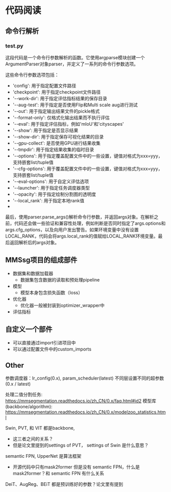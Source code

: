 # 代码阅读

## 命令行解析

### test.py

这段代码是一个命令行参数解析的函数。它使用argparse模块创建一个ArgumentParser对象parser，并定义了一系列的命令行参数选项。

这些命令行参数选项包括：

- 'config': 用于指定配置文件路径
- 'checkpoint': 用于指定checkpoint文件路径
- '--work-dir': 用于指定评估指标结果的保存目录
- '--aug-test': 用于指定是否使用Flip和Multi scale aug进行测试
- '--out': 用于指定输出结果文件的pickle格式
- '--format-only': 仅格式化输出结果而不执行评估
- '--eval': 用于指定评估指标，例如'mIoU'和'cityscapes'
- '--show': 用于指定是否显示结果
- '--show-dir': 用于指定保存可视化结果的目录
- '--gpu-collect': 是否使用GPU进行结果收集
- '--tmpdir': 用于指定结果收集的临时目录
- '--options': 用于指定覆盖配置文件中的一些设置，键值对格式为xxx=yyy，支持嵌套list/tuple值
- '--cfg-options': 用于覆盖配置文件中的一些设置，键值对格式为xxx=yyy，支持嵌套list/tuple值
- '--eval-options': 用于自定义评估选项
- '--launcher': 用于指定任务调度器类型
- '--opacity': 用于指定绘制分割图的透明度
- '--local_rank': 用于指定本地rank值
- 
最后，使用parser.parse_args()解析命令行参数，并返回args对象。在解析之前，代码还会做一些验证和兼容性处理，例如判断是否同时指定了args.options和args.cfg_options，以及向用户发出警告。如果环境变量中没有设置LOCAL_RANK，代码会将args.local_rank的值赋给LOCAL_RANK环境变量。最后返回解析后的args对象。


## MMSsg项目的组成部件
- 数据集和数据加载器
  - 数据集包含数据的读取和预处理pipeline
- 模型
  - 模型本身包含损失函数（loss）
- 优化器
  - 优化器一般被封装到optimizer_wrapper中
- 评估指标



## 自定义一个部件
- 可以直接通过import引进项目中
- 可以通过配置文件中的custom_imports


## Other
参数调度器：lr_config(0.x), param_scheduler(latest)
不同层设置不同的超参数 (0.x / latest)

处理二值分割任务: https://mmsegmentation.readthedocs.io/zh_CN/0.x/faq.html#id2
模型库(backbone/algorithm): https://mmsegmentation.readthedocs.io/zh_CN/0.x/modelzoo_statistics.html


Swin, PVT, 和 VIT 都是backbone,
- 这三者之间的关系？
- 但是论文里提到的settings of PVT， settings of Swin 是什么意思？

semantic FPN, UpperNet 是算法框架
- 开源代码中只有mask2former 但是没有 semantic FPN，什么是mask2former？和 semantic FPN 有什么关系

DeiT、AugReg、BEiT 都是预训练好的参数？论文里有提到


